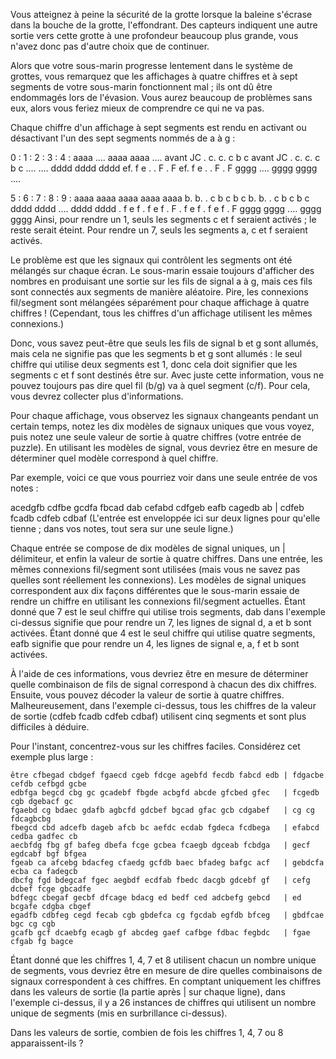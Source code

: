 Vous atteignez à peine la sécurité de la grotte lorsque la baleine s'écrase dans la bouche de la grotte, l'effondrant. Des capteurs indiquent une autre sortie vers cette grotte à une profondeur beaucoup plus grande, vous n'avez donc pas d'autre choix que de continuer.

Alors que votre sous-marin progresse lentement dans le système de grottes, vous remarquez que les affichages à quatre chiffres et à sept segments de votre sous-marin fonctionnent mal ; ils ont dû être endommagés lors de l'évasion. Vous aurez beaucoup de problèmes sans eux, alors vous feriez mieux de comprendre ce qui ne va pas.

Chaque chiffre d'un affichage à sept segments est rendu en activant ou désactivant l'un des sept segments nommés de a à g :

  0 : 1 : 2 : 3 : 4 :
 aaaa .... aaaa aaaa ....
avant JC  . c. c. c b c
avant JC  . c. c. c b c
 .... .... dddd dddd dddd
ef. f e . . F  . F
ef. f e . . F  . F
 gggg .... gggg gggg ....

  5 : 6 : 7 : 8 : 9 :
 aaaa aaaa aaaa aaaa aaaa
b. b. . c b c b c
b. b. . c b c b c
 dddd dddd .... dddd dddd
. f e f . f e f . F
. f e f . f e f . F
 gggg gggg .... gggg gggg
Ainsi, pour rendre un 1, seuls les segments c et f seraient activés ; le reste serait éteint. Pour rendre un 7, seuls les segments a, c et f seraient activés.

Le problème est que les signaux qui contrôlent les segments ont été mélangés sur chaque écran. Le sous-marin essaie toujours d'afficher des nombres en produisant une sortie sur les fils de signal a à g, mais ces fils sont connectés aux segments de manière aléatoire. Pire, les connexions fil/segment sont mélangées séparément pour chaque affichage à quatre chiffres ! (Cependant, tous les chiffres d'un affichage utilisent les mêmes connexions.)

Donc, vous savez peut-être que seuls les fils de signal b et g sont allumés, mais cela ne signifie pas que les segments b et g sont allumés : le seul chiffre qui utilise deux segments est 1, donc cela doit signifier que les segments c et f sont destinés être sur. Avec juste cette information, vous ne pouvez toujours pas dire quel fil (b/g) va à quel segment (c/f). Pour cela, vous devrez collecter plus d'informations.

Pour chaque affichage, vous observez les signaux changeants pendant un certain temps, notez les dix modèles de signaux uniques que vous voyez, puis notez une seule valeur de sortie à quatre chiffres (votre entrée de puzzle). En utilisant les modèles de signal, vous devriez être en mesure de déterminer quel modèle correspond à quel chiffre.

Par exemple, voici ce que vous pourriez voir dans une seule entrée de vos notes :

acedgfb cdfbe gcdfa fbcad dab cefabd cdfgeb eafb cagedb ab |
cdfeb fcadb cdfeb cdbaf
(L'entrée est enveloppée ici sur deux lignes pour qu'elle tienne ; dans vos notes, tout sera sur une seule ligne.)

Chaque entrée se compose de dix modèles de signal uniques, un | délimiteur, et enfin la valeur de sortie à quatre chiffres. Dans une entrée, les mêmes connexions fil/segment sont utilisées (mais vous ne savez pas quelles sont réellement les connexions). Les modèles de signal uniques correspondent aux dix façons différentes que le sous-marin essaie de rendre un chiffre en utilisant les connexions fil/segment actuelles. Étant donné que 7 est le seul chiffre qui utilise trois segments, dab dans l'exemple ci-dessus signifie que pour rendre un 7, les lignes de signal d, a et b sont activées. Étant donné que 4 est le seul chiffre qui utilise quatre segments, eafb signifie que pour rendre un 4, les lignes de signal e, a, f et b sont activées.

À l'aide de ces informations, vous devriez être en mesure de déterminer quelle combinaison de fils de signal correspond à chacun des dix chiffres. Ensuite, vous pouvez décoder la valeur de sortie à quatre chiffres. Malheureusement, dans l'exemple ci-dessus, tous les chiffres de la valeur de sortie (cdfeb fcadb cdfeb cdbaf) utilisent cinq segments et sont plus difficiles à déduire.

Pour l'instant, concentrez-vous sur les chiffres faciles. Considérez cet exemple plus large :

    être cfbegad cbdgef fgaecd cgeb fdcge agebfd fecdb fabcd edb | fdgacbe cefdb cefbgd gcbe
    edbfga begcd cbg gc gcadebf fbgde acbgfd abcde gfcbed gfec   | fcgedb cgb dgebacf gc
    fgaebd cg bdaec gdafb agbcfd gdcbef bgcad gfac gcb cdgabef   | cg cg fdcagbcbg
    fbegcd cbd adcefb dageb afcb bc aefdc ecdab fgdeca fcdbega   | efabcd cedba gadfec cb
    aecbfdg fbg gf bafeg dbefa fcge gcbea fcaegb dgceab fcbdga   | gecf egdcabf bgf bfgea
    fgeab ca afcebg bdacfeg cfaedg gcfdb baec bfadeg bafgc acf   | gebdcfa ecba ca fadegcb
    dbcfg fgd bdegcaf fgec aegbdf ecdfab fbedc dacgb gdcebf gf   | cefg dcbef fcge gbcadfe
    bdfegc cbegaf gecbf dfcage bdacg ed bedf ced adcbefg gebcd   | ed bcgafe cdgba cbgef
    egadfb cdbfeg cegd fecab cgb gbdefca cg fgcdab egfdb bfceg   | gbdfcae bgc cg cgb
    gcafb gcf dcaebfg ecagb gf abcdeg gaef cafbge fdbac fegbdc   | fgae cfgab fg bagce


Étant donné que les chiffres 1, 4, 7 et 8 utilisent chacun un nombre unique de segments, vous devriez être en mesure de dire quelles combinaisons de signaux correspondent à ces chiffres. En comptant uniquement les chiffres dans les valeurs de sortie (la partie après | sur chaque ligne), dans l'exemple ci-dessus, il y a 26 instances de chiffres qui utilisent un nombre unique de segments (mis en surbrillance ci-dessus).

Dans les valeurs de sortie, combien de fois les chiffres 1, 4, 7 ou 8 apparaissent-ils ?